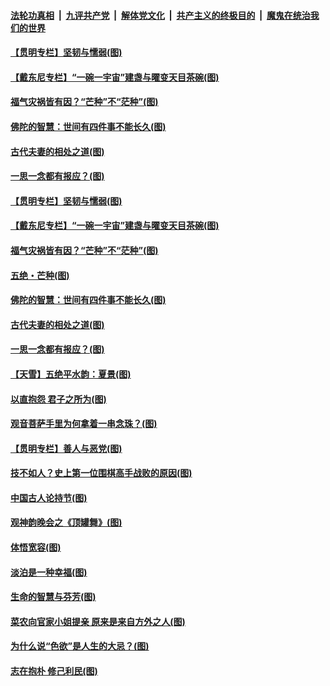 ####  [法轮功真相](../../../../basic/blob/master/README.md?t=06061701) &nbsp;|&nbsp; [九评共产党](../../../../9ping.md/blob/master/README.md?t=06061701) &nbsp;|&nbsp; [解体党文化](../../../../jtdwh.md/blob/master/README.md?t=06061701)  &nbsp;|&nbsp; [共产主义的终极目的](../../../../gczydzjmd.md/blob/master/README.md?t=06061701) &nbsp;|&nbsp; [魔鬼在统治我们的世界](../../../../mgztzwmdsj.md/blob/master/README.md?t=06061701) 

#### [【贯明专栏】坚韧与懦弱(图)](../pages/p7/935373.md?t=06061701) 

#### [【戴东尼专栏】“一碗一宇宙”建盏与曜变天目茶碗(图)](../pages/p7/933793.md?t=06061701) 

#### [福气灾祸皆有因？“芒种”不“茫种”(图)](../pages/p7/897588.md?t=06061701) 

#### [佛陀的智慧：世间有四件事不能长久(图)](../pages/p7/935487.md?t=06061701) 

#### [古代夫妻的相处之道(图)](../pages/p7/935162.md?t=06061701) 

#### [一思一念都有报应？(图)](../pages/p7/935469.md?t=06061701) 

#### [【贯明专栏】坚韧与懦弱(图)](../pages/p7/935373.md?t=06061701) 

#### [【戴东尼专栏】“一碗一宇宙”建盏与曜变天目茶碗(图)](../pages/p7/933793.md?t=06061701) 

#### [福气灾祸皆有因？“芒种”不“茫种”(图)](../pages/p7/897588.md?t=06061701) 

#### [五绝・芒种(图)](../pages/p7/935583.md?t=06061701) 

#### [佛陀的智慧：世间有四件事不能长久(图)](../pages/p7/935487.md?t=06061701) 

#### [古代夫妻的相处之道(图)](../pages/p7/935162.md?t=06061701) 

#### [一思一念都有报应？(图)](../pages/p7/935469.md?t=06061701) 

#### [【天雪】五绝平水韵：夏景(图)](../pages/p7/935368.md?t=06061701) 

#### [以直抱怨 君子之所为(图)](../pages/p7/935160.md?t=06061701) 

#### [观音菩萨手里为何拿着一串念珠？(图)](../pages/p7/935287.md?t=06061701) 

#### [【贯明专栏】善人与恶党(图)](../pages/p7/935272.md?t=06061701) 

#### [技不如人？史上第一位围棋高手战败的原因(图)](../pages/p7/935156.md?t=06061701) 

#### [中国古人论持节(图)](../pages/p7/935158.md?t=06061701) 

#### [观神韵晚会之《顶罐舞》(图)](../pages/p7/933431.md?t=06061701) 

#### [体悟宽容(图)](../pages/p7/935159.md?t=06061701) 

#### [淡泊是一种幸福(图)](../pages/p7/935071.md?t=06061701) 

#### [生命的智慧与芬芳(图)](../pages/p7/934930.md?t=06061701) 

#### [菜农向官家小姐提亲 原来是来自方外之人(图)](../pages/p7/935047.md?t=06061701) 

#### [为什么说“色欲”是人生的大忌？(图)](../pages/p7/935073.md?t=06061701) 

#### [志在抱朴 修己利民(图)](../pages/p7/934933.md?t=06061701) 

